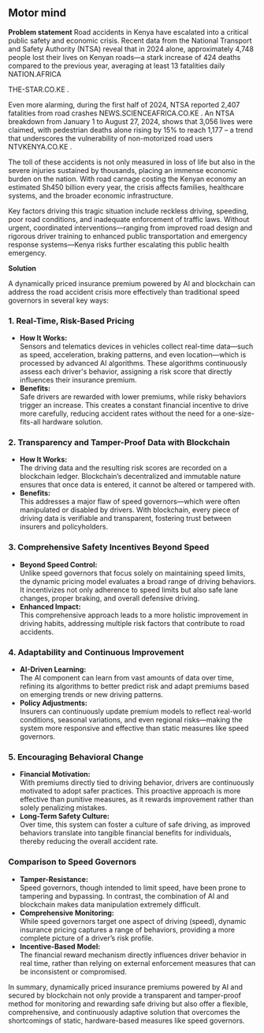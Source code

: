 ## Motor mind

**Problem statement**
Road accidents in Kenya have escalated into a critical public safety and economic crisis. Recent data from the National Transport and Safety Authority (NTSA) reveal that in 2024 alone, approximately 4,748 people lost their lives on Kenyan roads—a stark increase of 424 deaths compared to the previous year, averaging at least 13 fatalities daily 
NATION.AFRICA
 
THE-STAR.CO.KE
.

Even more alarming, during the first half of 2024, NTSA reported 2,407 fatalities from road crashes 
NEWS.SCIENCEAFRICA.CO.KE
. An NTSA breakdown from January 1 to August 27, 2024, shows that 3,056 lives were claimed, with pedestrian deaths alone rising by 15% to reach 1,177 – a trend that underscores the vulnerability of non-motorized road users 
NTVKENYA.CO.KE
.

The toll of these accidents is not only measured in loss of life but also in the severe injuries sustained by thousands, placing an immense economic burden on the nation. With road carnage costing the Kenyan economy an estimated Sh450 billion every year, the crisis affects families, healthcare systems, and the broader economic infrastructure.

Key factors driving this tragic situation include reckless driving, speeding, poor road conditions, and inadequate enforcement of traffic laws. Without urgent, coordinated interventions—ranging from improved road design and rigorous driver training to enhanced public transportation and emergency response systems—Kenya risks further escalating this public health emergency.


**Solution**

A dynamically priced insurance premium powered by AI and blockchain can address the road accident crisis more effectively than traditional speed governors in several key ways:

### 1. **Real-Time, Risk-Based Pricing**
- **How It Works:**  
  Sensors and telematics devices in vehicles collect real-time data—such as speed, acceleration, braking patterns, and even location—which is processed by advanced AI algorithms. These algorithms continuously assess each driver's behavior, assigning a risk score that directly influences their insurance premium.
- **Benefits:**  
  Safe drivers are rewarded with lower premiums, while risky behaviors trigger an increase. This creates a constant financial incentive to drive more carefully, reducing accident rates without the need for a one-size-fits-all hardware solution.

### 2. **Transparency and Tamper-Proof Data with Blockchain**
- **How It Works:**  
  The driving data and the resulting risk scores are recorded on a blockchain ledger. Blockchain’s decentralized and immutable nature ensures that once data is entered, it cannot be altered or tampered with.
- **Benefits:**  
  This addresses a major flaw of speed governors—which were often manipulated or disabled by drivers. With blockchain, every piece of driving data is verifiable and transparent, fostering trust between insurers and policyholders.

### 3. **Comprehensive Safety Incentives Beyond Speed**
- **Beyond Speed Control:**  
  Unlike speed governors that focus solely on maintaining speed limits, the dynamic pricing model evaluates a broad range of driving behaviors. It incentivizes not only adherence to speed limits but also safe lane changes, proper braking, and overall defensive driving.
- **Enhanced Impact:**  
  This comprehensive approach leads to a more holistic improvement in driving habits, addressing multiple risk factors that contribute to road accidents.

### 4. **Adaptability and Continuous Improvement**
- **AI-Driven Learning:**  
  The AI component can learn from vast amounts of data over time, refining its algorithms to better predict risk and adapt premiums based on emerging trends or new driving patterns.
- **Policy Adjustments:**  
  Insurers can continuously update premium models to reflect real-world conditions, seasonal variations, and even regional risks—making the system more responsive and effective than static measures like speed governors.

### 5. **Encouraging Behavioral Change**
- **Financial Motivation:**  
  With premiums directly tied to driving behavior, drivers are continuously motivated to adopt safer practices. This proactive approach is more effective than punitive measures, as it rewards improvement rather than solely penalizing mistakes.
- **Long-Term Safety Culture:**  
  Over time, this system can foster a culture of safe driving, as improved behaviors translate into tangible financial benefits for individuals, thereby reducing the overall accident rate.

### Comparison to Speed Governors
- **Tamper-Resistance:**  
  Speed governors, though intended to limit speed, have been prone to tampering and bypassing. In contrast, the combination of AI and blockchain makes data manipulation extremely difficult.
- **Comprehensive Monitoring:**  
  While speed governors target one aspect of driving (speed), dynamic insurance pricing captures a range of behaviors, providing a more complete picture of a driver’s risk profile.
- **Incentive-Based Model:**  
  The financial reward mechanism directly influences driver behavior in real time, rather than relying on external enforcement measures that can be inconsistent or compromised.

In summary, dynamically priced insurance premiums powered by AI and secured by blockchain not only provide a transparent and tamper-proof method for monitoring and rewarding safe driving but also offer a flexible, comprehensive, and continuously adaptive solution that overcomes the shortcomings of static, hardware-based measures like speed governors.





